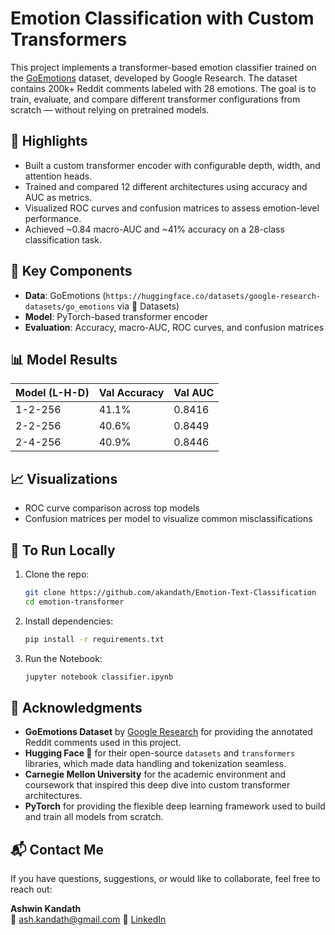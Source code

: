 # Emotion Classification with Custom Transformers

This project implements a transformer-based emotion classifier trained on the [GoEmotions](https://huggingface.co/datasets/google-research-datasets/go_emotions) dataset, developed by Google Research. The dataset contains 200k+ Reddit comments labeled with 28 emotions. The goal is to train, evaluate, and compare different transformer configurations from scratch — without relying on pretrained models.

## 🚀 Highlights

- Built a custom transformer encoder with configurable depth, width, and attention heads.
- Trained and compared 12 different architectures using accuracy and AUC as metrics.
- Visualized ROC curves and confusion matrices to assess emotion-level performance.
- Achieved ~0.84 macro-AUC and ~41% accuracy on a 28-class classification task.


## 🧠 Key Components

- **Data**: GoEmotions (`https://huggingface.co/datasets/google-research-datasets/go_emotions` via 🤗 Datasets)
- **Model**: PyTorch-based transformer encoder
- **Evaluation**: Accuracy, macro-AUC, ROC curves, and confusion matrices

## 📊 Model Results

| Model (L-H-D)     | Val Accuracy | Val AUC |
|------------------|--------------|---------|
| 1-2-256          | 41.1%        | 0.8416  |
| 2-2-256          | 40.6%        | 0.8449  |
| 2-4-256          | 40.9%        | 0.8446  |

## 📈 Visualizations

- ROC curve comparison across top models
- Confusion matrices per model to visualize common misclassifications

## 🧪 To Run Locally

1. Clone the repo:
   ```bash
   git clone https://github.com/akandath/Emotion-Text-Classification
   cd emotion-transformer

2. Install dependencies:
   ```bash
   pip install -r requirements.txt

3. Run the Notebook:
    ```bash
    jupyter notebook classifier.ipynb

## 🙏 Acknowledgments

- **GoEmotions Dataset** by [Google Research](https://huggingface.co/datasets/google-research-datasets/go_emotions) for providing the annotated Reddit comments used in this project.
- **Hugging Face 🤗** for their open-source `datasets` and `transformers` libraries, which made data handling and tokenization seamless.
- **Carnegie Mellon University** for the academic environment and coursework that inspired this deep dive into custom transformer architectures.
- **PyTorch** for providing the flexible deep learning framework used to build and train all models from scratch.

## 📬 Contact Me

If you have questions, suggestions, or would like to collaborate, feel free to reach out:

**Ashwin Kandath**  
📧 ash.kandath@gmail.com 
🔗 [LinkedIn](https://www.linkedin.com/in/ashwinkandath/)